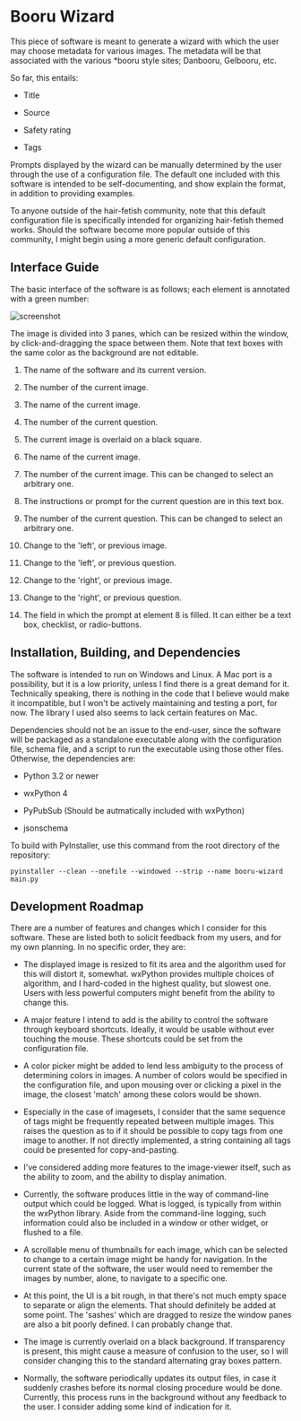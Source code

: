 # Booru Wizard

This piece of software is meant to generate a wizard with which the user may choose metadata for various images. The metadata will be that associated with the various \*booru style sites; Danbooru, Gelbooru, etc.

So far, this entails:

* Title

* Source

* Safety rating

* Tags

Prompts displayed by the wizard can be manually determined by the user through the use of a configuration file. The default one included with this software is intended to be self-documenting, and show explain the format, in addition to providing examples.

To anyone outside of the hair-fetish community, note that this default configuration file is specifically intended for organizing hair-fetish themed works. Should the software become more popular outside of this community, I might begin using a more generic default configuration.

## Interface Guide

The basic interface of the software is as follows; each element is annotated with a green number:

![screenshot](https://i.imgur.com/3EZ6VYU.png)

The image is divided into 3 panes, which can be resized within the window, by click-and-dragging the space between them. Note that text boxes with the same color as the background are not editable.

1. The name of the software and its current version.

2. The number of the current image.

3. The name of the current image.

4. The number of the current question.

5. The current image is overlaid on a black square.

6. The name of the current image.

7. The number of the current image. This can be changed to select an arbitrary one.

8. The instructions or prompt for the current question are in this text box.

9. The number of the current question. This can be changed to select an arbitrary one.

10. Change to the 'left', or previous image.

11. Change to the 'left', or previous question.

11. Change to the 'right', or previous image.

13. Change to the 'right', or previous question.

14. The field in which the prompt at element 8 is filled. It can either be a text box, checklist, or radio-buttons.

## Installation, Building, and Dependencies

The software is intended to run on Windows and Linux. A Mac port is a possibility, but it is a low priority, unless I find there is a great demand for it. Technically speaking, there is nothing in the code that I believe would make it incompatible, but I won't be actively maintaining and testing a port, for now. The library I used also seems to lack certain features on Mac.

Dependencies should not be an issue to the end-user, since the software will be packaged as a standalone executable along with the configuration file, schema file, and a script to run the executable using those other files. Otherwise, the dependencies are:

* Python 3.2 or newer

* wxPython 4

* PyPubSub (Should be autmatically included with wxPython)

* jsonschema

To build with PyInstaller, use this command from the root directory of the repository:

`pyinstaller --clean --onefile --windowed --strip --name booru-wizard main.py`

## Development Roadmap

There are a number of features and changes which I consider for this software. These are listed both to solicit feedback from my users, and for my own planning. In no specific order, they are:

* The displayed image is resized to fit its area and the algorithm used for this will distort it, somewhat. wxPython provides multiple choices of algorithm, and I hard-coded in the highest quality, but slowest one. Users with less powerful computers might benefit from the ability to change this.

* A major feature I intend to add is the ability to control the software through keyboard shortcuts. Ideally, it would be usable without ever touching the mouse. These shortcuts could be set from the configuration file.

* A color picker might be added to lend less ambiguity to the process of determining colors in images. A number of colors would be specified in the configuration file, and upon mousing over or clicking a pixel in the image, the closest 'match' among these colors would be shown.

* Especially in the case of imagesets, I consider that the same sequence of tags might be frequently repeated between multiple images. This raises the question as to if it should be possible to copy tags from one image to another. If not directly implemented, a string containing all tags could be presented for copy-and-pasting.

* I've considered adding more features to the image-viewer itself, such as the ability to zoom, and the ability to display animation.

* Currently, the software produces little in the way of command-line output which could be logged. What is logged, is typically from within the wxPython library. Aside from the command-line logging, such information could also be included in a window or other widget, or flushed to a file.

* A scrollable menu of thumbnails for each image, which can be selected to change to a certain image might be handy for navigation. In the current state of the software, the user would need to remember the images by number, alone, to navigate to a specific one.

* At this point, the UI is a bit rough, in that there's not much empty space to separate or align the elements. That should definitely be added at some point. The 'sashes' which are dragged to resize the window panes are also a bit poorly defined. I can probably change that.

* The image is currently overlaid on a black background. If transparency is present, this might cause a measure of confusion to the user, so I will consider changing this to the standard alternating gray boxes pattern.

* Normally, the software periodically updates its output files, in case it suddenly crashes before its normal closing procedure would be done. Currently, this process runs in the background without any feedback to the user. I consider adding some kind of indication for it.
